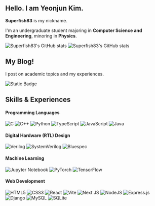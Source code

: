 <h2>Hello. I am Yeonjun Kim.</h2>
<p><b>Superfish83</b> is my nickname.</p>
<p>I'm an undergraduate student majoring in <b>Computer Science and Engineering</b>, minoring in <b>Physics</b>.</p>

![Superfish83's GitHub stats](https://github-readme-stats.vercel.app/api?username=Superfish83&show_icons=true&theme=radical)
![Superfish83's GitHub stats](https://github-readme-stats.vercel.app/api/top-langs?username=Superfish83&layout=compact&theme=radical&hide=Jupyter%20Notebook,EJS,TeX)


<h2>My Blog!</h2>
<p>I post on academic topics and my experiences.</p>

![Static Badge](https://img.shields.io/badge/yeonjun.log%20-%20?style=for-the-badge&color=blue&link=https%3A%2F%2Fyeonjun.kr%2F)

<h2>Skills & Experiences</h2>
<h4>Programming Languages</h4>
<p align="center">

  ![C](https://img.shields.io/badge/c-%2300599C.svg?style=for-the-badge&logo=c&logoColor=white)
  ![C++](https://img.shields.io/badge/c++-%2300599C.svg?style=for-the-badge&logo=c%2B%2B&logoColor=white)
  ![Python](https://img.shields.io/badge/python-3670A0?style=for-the-badge&logo=python&logoColor=ffdd54)
  ![TypeScript](https://img.shields.io/badge/typescript-%23007ACC.svg?style=for-the-badge&logo=typescript&logoColor=white)
  ![JavaScript](https://img.shields.io/badge/javascript-%23323330.svg?style=for-the-badge&logo=javascript&logoColor=%23F7DF1E)
  ![Java](https://img.shields.io/badge/java-%23ED8B00.svg?style=for-the-badge&logo=openjdk&logoColor=white)
</p>
<h4>Digital Hardware (RTL) Design</h4>
<p align="center">
  
  ![Verilog](https://img.shields.io/badge/Verilog-444444?style=for-the-badge&logo=realm&logoColor=white)
  ![SystemVerilog](https://img.shields.io/badge/SystemVerilog-444444?style=for-the-badge&logo=realm&logoColor=white)
  ![Bluespec](https://img.shields.io/badge/Bluespec-39477F?style=for-the-badge&logo=realm&logoColor=white)
</p>
<h4>Machine Learning</h4>
<p align="center">

  ![Jupyter Notebook](https://img.shields.io/badge/jupyter-%23FA0F00.svg?style=for-the-badge&logo=jupyter&logoColor=white)
  ![PyTorch](https://img.shields.io/badge/PyTorch-%23EE4C2C.svg?style=for-the-badge&logo=PyTorch&logoColor=white)
  ![TensorFlow](https://img.shields.io/badge/TensorFlow-%23FF6F00.svg?style=for-the-badge&logo=TensorFlow&logoColor=white)
</p>
<h4>Web Development</h4>
<p align="center">
  
  ![HTML5](https://img.shields.io/badge/html5-%23E34F26.svg?style=for-the-badge&logo=html5&logoColor=white)
  ![CSS3](https://img.shields.io/badge/css3-%231572B6.svg?style=for-the-badge&logo=css3&logoColor=white)
  ![React](https://img.shields.io/badge/react-%2320232a.svg?style=for-the-badge&logo=react&logoColor=%2361DAFB)
  ![Vite](https://img.shields.io/badge/vite-%23646CFF.svg?style=for-the-badge&logo=vite&logoColor=white)
  ![Next JS](https://img.shields.io/badge/Next-black?style=for-the-badge&logo=next.js&logoColor=white)
  ![NodeJS](https://img.shields.io/badge/node.js-6DA55F?style=for-the-badge&logo=node.js&logoColor=white)
  ![Express.js](https://img.shields.io/badge/express.js-%23404d59.svg?style=for-the-badge&logo=express&logoColor=%2361DAFB)
  ![Django](https://img.shields.io/badge/django-%23092E20.svg?style=for-the-badge&logo=django&logoColor=white)
  ![MySQL](https://img.shields.io/badge/mysql-4479A1.svg?style=for-the-badge&logo=mysql&logoColor=white)
  ![SQLite](https://img.shields.io/badge/sqlite-%2307405e.svg?style=for-the-badge&logo=sqlite&logoColor=white)
  
</p>
